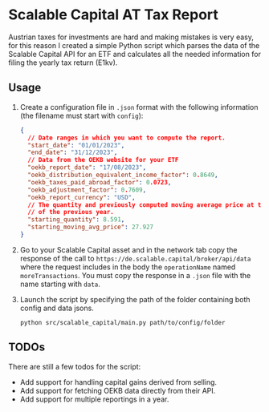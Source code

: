 # Scalable Capital AT Tax Report

Austrian taxes for investments are hard and making mistakes is very easy, for this reason I created
a simple Python script which parses the data of the Scalable Capital API for an ETF and calculates all
the needed information for filing the yearly tax return (E1kv).

## Usage

1. Create a configuration file in `.json` format with the following information (the filename must start with `config`):
    ```json
    {
      // Date ranges in which you want to compute the report.
      "start_date": "01/01/2023",
      "end_date": "31/12/2023",
      // Data from the OEKB website for your ETF
      "oekb_report_date": "17/08/2023",
      "oekb_distribution_equivalent_income_factor": 0.8649,
      "oekb_taxes_paid_abroad_factor": 0.0723,
      "oekb_adjustment_factor": 0.7609,
      "oekb_report_currency": "USD",
      // The quantity and previously computed moving average price at the 31st december
      // of the previous year.
      "starting_quantity": 8.591,
      "starting_moving_avg_price": 27.927
    }
    
    ```

2. Go to your Scalable Capital asset and in the network tab copy the response of the call to
`https://de.scalable.capital/broker/api/data` where the request includes in the body the `operationName`
named `moreTransactions`. You must copy the response in a `.json` file with the name starting with `data`.

3. Launch the script by specifying the path of the folder containing both config and data jsons.
   ```shell
   python src/scalable_capital/main.py path/to/config/folder
   ```
   
## TODOs

There are still a few todos for the script:
* Add support for handling capital gains derived from selling.
* Add support for fetching OEKB data directly from their API.
* Add support for multiple reportings in a year.